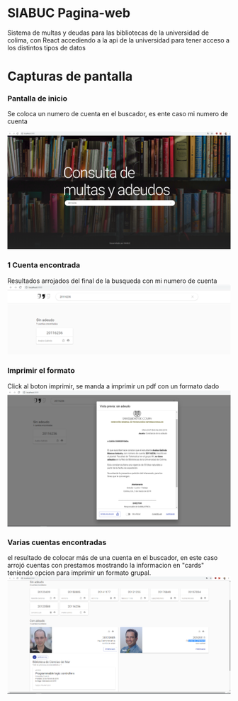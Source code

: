 # SIABUC Pagina-web
Sistema de multas y deudas para las bibliotecas de la universidad de colima, con React accediendo a la api de la universidad para tener acceso a los distintos tipos de datos


# Capturas de pantalla
### Pantalla de inicio
Se coloca un numero de cuenta en el buscador, es ente caso mi numero de cuenta

<img src="capturas de pantalla/inicio.png">

### 1 Cuenta encontrada
Resultados arrojados del final de la busqueda con mi numero de cuenta
<img src="capturas de pantalla/cuenta_encontrada.png">

### Imprimir el formato
Click al boton imprimir, se manda a imprimir un pdf con un formato dado
<img src="capturas de pantalla/imprimir_formato.png">

### Varias cuentas encontradas
el resultado de colocar más de una cuenta en el buscador, en este caso arrojó cuentas con prestamos mostrando la informacion en "cards"
teniendo opcion para imprimir un formato grupal.
<img src="capturas de pantalla/varias_cuentas.png">
